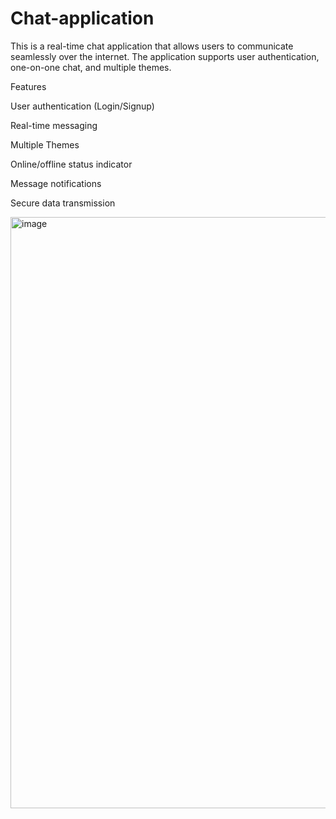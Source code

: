 # Chat-application
This is a real-time chat application that allows users to communicate seamlessly over the internet. The application supports user authentication, one-on-one chat, and multiple themes.

Features

User authentication (Login/Signup)

Real-time messaging

Multiple Themes

Online/offline status indicator

Message notifications

Secure data transmission

<img width="946" alt="image" src="https://github.com/user-attachments/assets/9be05b88-1d05-482b-8d7a-bc541ed50096" />


